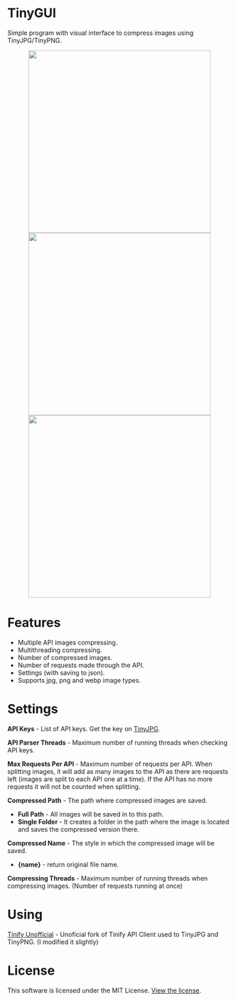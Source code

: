 # TinyGUI

Simple program with visual interface to compress images using TinyJPG/TinyPNG.

<p align="middle">
  <img src="https://i.imgur.com/vkR5DMI.png" width="410" align="middle"/>
  <img src="https://i.imgur.com/oZHmw8O.png" width="410" align="middle"/>
  <img src="https://i.imgur.com/bSrwVcn.png" width="410" align="middle"/>
</p>

# Features
- Multiple API images compressing.
- Multithreading compressing.
- Number of compressed images.
- Number of requests made through the API.
- Settings (with saving to json).
- Supports jpg, png and webp image types.

# Settings
**API Keys** - List of API keys. Get the key on [TinyJPG](https://tinyjpg.com/developers).

**API Parser Threads** - Maximum number of running threads when checking API keys.

**Max Requests Per API** - Maximum number of requests per API. When splitting images, it will add as many images to the API as there are requests left (images are split to each API one at a time). If the API has no more requests it will not be counted when splitting.

**Compressed Path** - The path where compressed images are saved.
- **Full Path** - All images will be saved in to this path.
- **Single Folder** - It creates a folder in the path where the image is located and saves the compressed version there.

**Compressed Name** - The style in which the compressed image will be saved. 
- **{name}** - return original file name.

**Compressing Threads** - Maximum number of running threads when compressing images. (Number of requests running at once)

# Using
[Tinify Unofficial](https://github.com/jshergal/tinify-net-unofficial) - Unoficial fork of Tinify API Client used to TinyJPG and TinyPNG. (I modified it slightly)

# License
This software is licensed under the MIT License. [View the license](LICENSE).
